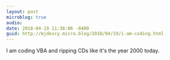 ```yaml
---
layout: post
microblog: true
audio: 
date: 2018-04-19 11:38:06 -0400
guid: http://mjdescy.micro.blog/2018/04/19/i-am-coding.html
---
```

I am coding VBA and ripping CDs like it's the year 2000 today.
